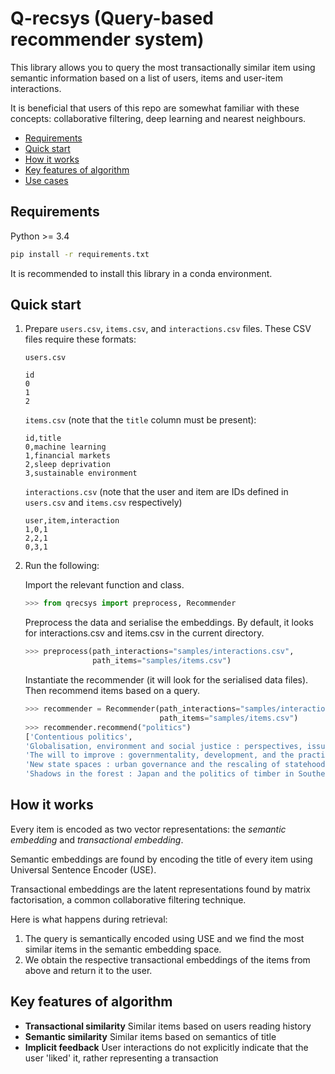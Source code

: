 # Q-recsys (Query-based recommender system)

This library allows you to query the most transactionally similar item using semantic information based on a list of users, items and user-item interactions.

It is beneficial that users of this repo are somewhat familiar with these concepts:
collaborative filtering, deep learning and nearest neighbours.

* [Requirements](#requirements)
* [Quick start](#quick-start)
* [How it works](#how-it-works)
* [Key features of algorithm](#key-features-of-algorithm)
* [Use cases](#use-cases)

## Requirements

Python >= 3.4

```bash
pip install -r requirements.txt
```

It is recommended to install this library in a conda environment.

## Quick start

1. Prepare `users.csv`, `items.csv`, and `interactions.csv`
files. These CSV files require these formats:

    `users.csv`

    ```text
    id
    0
    1
    2
    ```

    `items.csv` (note that the `title` column must be present):

    ```text
    id,title
    0,machine learning
    1,financial markets
    2,sleep deprivation
    3,sustainable environment
    ```

    `interactions.csv` (note that the user and item are IDs defined in `users.csv` and `items.csv` respectively)

    ```text
    user,item,interaction
    1,0,1
    2,2,1
    0,3,1
    ```

2. Run the following:

    Import the relevant function and class.

    ```python
    >>> from qrecsys import preprocess, Recommender
    ```

    Preprocess the data and serialise the embeddings. By default, it looks for interactions.csv and items.csv in the current directory.

    ```python
    >>> preprocess(path_interactions="samples/interactions.csv",
                   path_items="samples/items.csv")
    ```

    Instantiate the recommender (it will look for the serialised data files). Then recommend items based on a query.

    ```python
    >>> recommender = Recommender(path_interactions="samples/interactions.csv",
                                  path_items="samples/items.csv")
    >>> recommender.recommend("politics")
    ['Contentious politics',
    'Globalisation, environment and social justice : perspectives, issues and concerns',
    'The will to improve : governmentality, development, and the practice of politics',
    'New state spaces : urban governance and the rescaling of statehood',
    'Shadows in the forest : Japan and the politics of timber in Southeast Asia']
    ```

## How it works

Every item is encoded as two vector representations: the *semantic embedding* and *transactional embedding*.

Semantic embeddings are found by encoding the title of every item using Universal Sentence Encoder (USE).

Transactional embeddings are the latent representations found by matrix factorisation, a common collaborative filtering technique.

Here is what happens during retrieval:

1. The query is semantically encoded using USE and we find the most similar items in the semantic embedding space.
2. We obtain the respective transactional embeddings of the items from above and return it to the user.

## Key features of algorithm

* **Transactional similarity** Similar items based on users reading history
* **Semantic similarity** Similar items based on semantics of title
* **Implicit feedback** User interactions do not explicitly indicate that the user 'liked' it, rather representing a transaction
